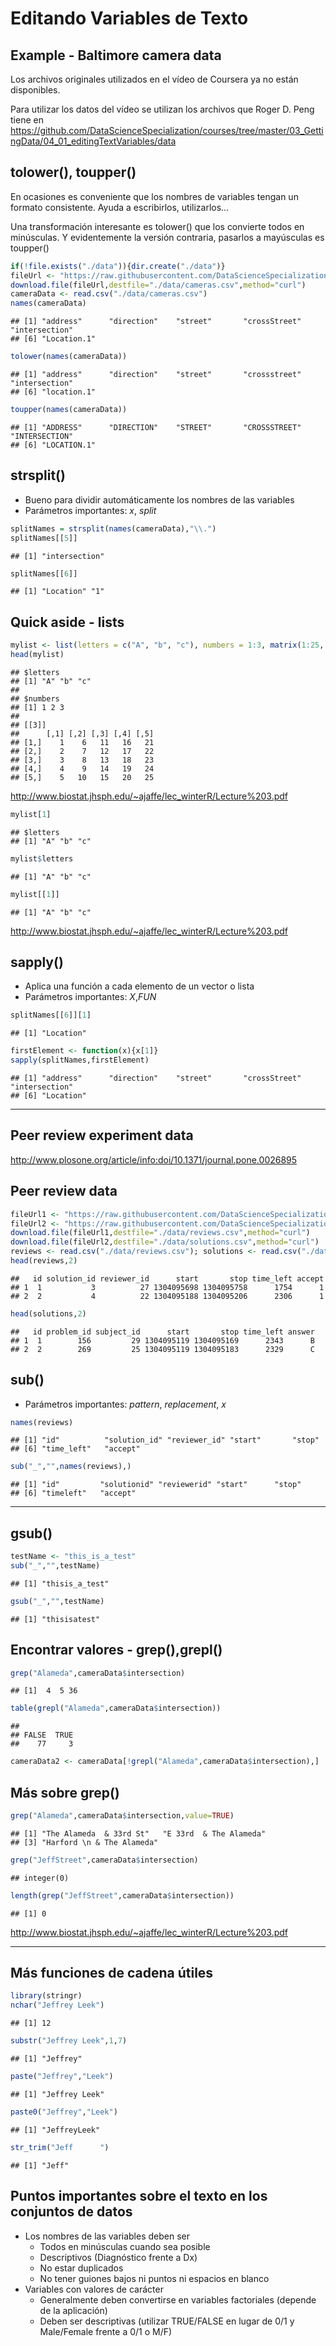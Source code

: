 Editando Variables de Texto
================

## Example - Baltimore camera data

Los archivos originales utilizados en el vídeo de Coursera ya no están
disponibles.

Para utilizar los datos del vídeo se utilizan los archivos que Roger D.
Peng tiene en
<https://github.com/DataScienceSpecialization/courses/tree/master/03_GettingData/04_01_editingTextVariables/data>

## tolower(), toupper()

En ocasiones es conveniente que los nombres de variables tengan un
formato consistente. Ayuda a escribirlos, utilizarlos…

Una transformación interesante es tolower() que los convierte todos en
minúsculas. Y evidentemente la versión contraria, pasarlos a mayúsculas
es toupper()

``` r
if(!file.exists("./data")){dir.create("./data")}
fileUrl <- "https://raw.githubusercontent.com/DataScienceSpecialization/courses/master/03_GettingData/04_01_editingTextVariables/data/cameras.csv"
download.file(fileUrl,destfile="./data/cameras.csv",method="curl")
cameraData <- read.csv("./data/cameras.csv")
names(cameraData)
```

    ## [1] "address"      "direction"    "street"       "crossStreet"  "intersection"
    ## [6] "Location.1"

``` r
tolower(names(cameraData))
```

    ## [1] "address"      "direction"    "street"       "crossstreet"  "intersection"
    ## [6] "location.1"

``` r
toupper(names(cameraData))
```

    ## [1] "ADDRESS"      "DIRECTION"    "STREET"       "CROSSSTREET"  "INTERSECTION"
    ## [6] "LOCATION.1"

## strsplit()

-   Bueno para dividir automáticamente los nombres de las variables
-   Parámetros importantes: *x*, *split*

``` r
splitNames = strsplit(names(cameraData),"\\.")
splitNames[[5]]
```

    ## [1] "intersection"

``` r
splitNames[[6]]
```

    ## [1] "Location" "1"

## Quick aside - lists

``` r
mylist <- list(letters = c("A", "b", "c"), numbers = 1:3, matrix(1:25, ncol = 5))
head(mylist)
```

    ## $letters
    ## [1] "A" "b" "c"
    ## 
    ## $numbers
    ## [1] 1 2 3
    ## 
    ## [[3]]
    ##      [,1] [,2] [,3] [,4] [,5]
    ## [1,]    1    6   11   16   21
    ## [2,]    2    7   12   17   22
    ## [3,]    3    8   13   18   23
    ## [4,]    4    9   14   19   24
    ## [5,]    5   10   15   20   25

<http://www.biostat.jhsph.edu/~ajaffe/lec_winterR/Lecture%203.pdf>

``` r
mylist[1]
```

    ## $letters
    ## [1] "A" "b" "c"

``` r
mylist$letters
```

    ## [1] "A" "b" "c"

``` r
mylist[[1]]
```

    ## [1] "A" "b" "c"

<http://www.biostat.jhsph.edu/~ajaffe/lec_winterR/Lecture%203.pdf>

## sapply()

-   Aplica una función a cada elemento de un vector o lista
-   Parámetros importantes: *X*,*FUN*

``` r
splitNames[[6]][1]
```

    ## [1] "Location"

``` r
firstElement <- function(x){x[1]}
sapply(splitNames,firstElement)
```

    ## [1] "address"      "direction"    "street"       "crossStreet"  "intersection"
    ## [6] "Location"

------------------------------------------------------------------------

## Peer review experiment data

<http://www.plosone.org/article/info:doi/10.1371/journal.pone.0026895>

## Peer review data

``` r
fileUrl1 <- "https://raw.githubusercontent.com/DataScienceSpecialization/courses/master/03_GettingData/04_01_editingTextVariables/data/reviews.csv"
fileUrl2 <- "https://raw.githubusercontent.com/DataScienceSpecialization/courses/master/03_GettingData/04_01_editingTextVariables/data/solutions.csv"
download.file(fileUrl1,destfile="./data/reviews.csv",method="curl")
download.file(fileUrl2,destfile="./data/solutions.csv",method="curl")
reviews <- read.csv("./data/reviews.csv"); solutions <- read.csv("./data/solutions.csv")
head(reviews,2)
```

    ##   id solution_id reviewer_id      start       stop time_left accept
    ## 1  1           3          27 1304095698 1304095758      1754      1
    ## 2  2           4          22 1304095188 1304095206      2306      1

``` r
head(solutions,2)
```

    ##   id problem_id subject_id      start       stop time_left answer
    ## 1  1        156         29 1304095119 1304095169      2343      B
    ## 2  2        269         25 1304095119 1304095183      2329      C

## sub()

-   Parámetros importantes: *pattern*, *replacement*, *x*

``` r
names(reviews)
```

    ## [1] "id"          "solution_id" "reviewer_id" "start"       "stop"       
    ## [6] "time_left"   "accept"

``` r
sub("_","",names(reviews),)
```

    ## [1] "id"         "solutionid" "reviewerid" "start"      "stop"      
    ## [6] "timeleft"   "accept"

------------------------------------------------------------------------

## gsub()

``` r
testName <- "this_is_a_test"
sub("_","",testName)
```

    ## [1] "thisis_a_test"

``` r
gsub("_","",testName)
```

    ## [1] "thisisatest"

## Encontrar valores - grep(),grepl()

``` r
grep("Alameda",cameraData$intersection)
```

    ## [1]  4  5 36

``` r
table(grepl("Alameda",cameraData$intersection))
```

    ## 
    ## FALSE  TRUE 
    ##    77     3

``` r
cameraData2 <- cameraData[!grepl("Alameda",cameraData$intersection),]
```

## Más sobre grep()

``` r
grep("Alameda",cameraData$intersection,value=TRUE)
```

    ## [1] "The Alameda  & 33rd St"   "E 33rd  & The Alameda"   
    ## [3] "Harford \n & The Alameda"

``` r
grep("JeffStreet",cameraData$intersection)
```

    ## integer(0)

``` r
length(grep("JeffStreet",cameraData$intersection))
```

    ## [1] 0

<http://www.biostat.jhsph.edu/~ajaffe/lec_winterR/Lecture%203.pdf>

------------------------------------------------------------------------

## Más funciones de cadena útiles

``` r
library(stringr)
nchar("Jeffrey Leek")
```

    ## [1] 12

``` r
substr("Jeffrey Leek",1,7)
```

    ## [1] "Jeffrey"

``` r
paste("Jeffrey","Leek")
```

    ## [1] "Jeffrey Leek"

``` r
paste0("Jeffrey","Leek")
```

    ## [1] "JeffreyLeek"

``` r
str_trim("Jeff      ")
```

    ## [1] "Jeff"

## Puntos importantes sobre el texto en los conjuntos de datos

-   Los nombres de las variables deben ser
    -   Todos en minúsculas cuando sea posible
    -   Descriptivos (Diagnóstico frente a Dx)
    -   No estar duplicados
    -   No tener guiones bajos ni puntos ni espacios en blanco
-   Variables con valores de carácter
    -   Generalmente deben convertirse en variables factoriales (depende
        de la aplicación)
    -   Deben ser descriptivas (utilizar TRUE/FALSE en lugar de 0/1 y
        Male/Female frente a 0/1 o M/F)
